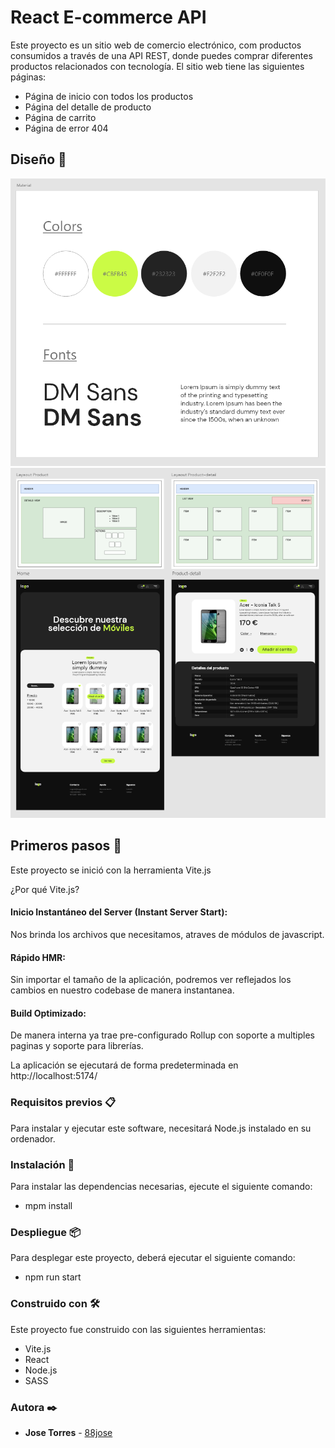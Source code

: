 # React E-commerce API

Este proyecto es un sitio web de comercio electrónico, com productos consumidos a través de una API REST, donde puedes comprar diferentes productos relacionados con tecnología. El sitio web tiene las siguientes páginas:

- Página de inicio con todos los productos
- Página del detalle de producto
- Página de carrito
- Página de error 404

## Diseño 🔰

![This is an image](src/assets/capture/captura-materials.png)
![This is an image](src/assets/capture/captura-desing.png)

## Primeros pasos 🚀

Este proyecto se inició con la herramienta Vite.js

¿Por qué Vite.js?

#### Inicio Instantáneo del Server (Instant Server Start):

Nos brinda los archivos que necesitamos, atraves de módulos de javascript.

#### Rápido HMR:

Sin importar el tamaño de la aplicación, podremos ver reflejados los cambios en nuestro codebase de manera instantanea.

#### Build Optimizado:

De manera interna ya trae pre-configurado Rollup con soporte a multiples paginas y soporte para librerías.

La aplicación se ejecutará de forma predeterminada en http://localhost:5174/

### Requisitos previos 📋

Para instalar y ejecutar este software, necesitará Node.js instalado en su ordenador.

### Instalación 🔧

Para instalar las dependencias necesarias, ejecute el siguiente comando:

- mpm install

### Despliegue 📦

Para desplegar este proyecto, deberá ejecutar el siguiente comando:

- npm run start

### Construido con 🛠️

Este proyecto fue construido con las siguientes herramientas:

- Vite.js
- React
- Node.js
- SASS

### Autora ✒️

- **Jose Torres** - [88jose](https://github.com/88jose)
